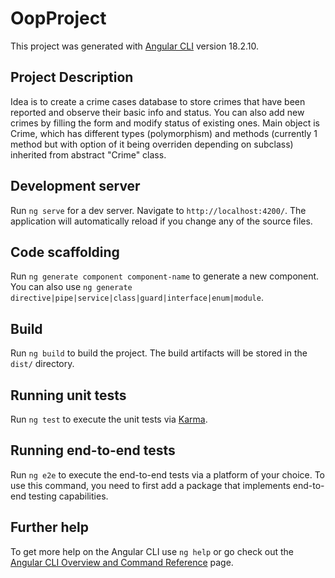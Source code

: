 # OopProject

This project was generated with [Angular CLI](https://github.com/angular/angular-cli) version 18.2.10.

## Project Description
Idea is to create a crime cases database to store crimes that have been reported and observe their basic info and status. You can also add new crimes by filling the form and modify status of existing ones. Main object is Crime, which has different types (polymorphism) and methods (currently 1 method but with option of it being overriden depending on subclass) inherited from abstract "Crime" class.

## Development server

Run `ng serve` for a dev server. Navigate to `http://localhost:4200/`. The application will automatically reload if you change any of the source files.

## Code scaffolding

Run `ng generate component component-name` to generate a new component. You can also use `ng generate directive|pipe|service|class|guard|interface|enum|module`.

## Build

Run `ng build` to build the project. The build artifacts will be stored in the `dist/` directory.

## Running unit tests

Run `ng test` to execute the unit tests via [Karma](https://karma-runner.github.io).

## Running end-to-end tests

Run `ng e2e` to execute the end-to-end tests via a platform of your choice. To use this command, you need to first add a package that implements end-to-end testing capabilities.

## Further help

To get more help on the Angular CLI use `ng help` or go check out the [Angular CLI Overview and Command Reference](https://angular.dev/tools/cli) page.

